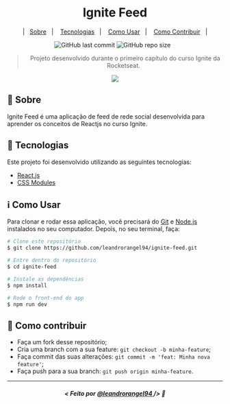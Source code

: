 <h1 align="center">Ignite Feed</h1>

<p align="center">
|&nbsp;&nbsp;&nbsp;<a href="#memo-sobre">Sobre</a>&nbsp;&nbsp;&nbsp;|&nbsp;&nbsp;&nbsp;
<a href="#rocket-tecnologias">Tecnologias</a>&nbsp;&nbsp;&nbsp;|&nbsp;&nbsp;&nbsp;
<a href="#information_source-como-usar">Como Usar</a>&nbsp;&nbsp;&nbsp;|&nbsp;&nbsp;&nbsp;
<a href="#thinking-como-contribuir">Como Contribuir</a>&nbsp;&nbsp;&nbsp;|
</p>

<p align="center">
    <img alt="GitHub last commit" src="https://img.shields.io/github/last-commit/leandrorangel94/ignite-feed?color=7159c1">
    <img alt="GitHub repo size" src="https://img.shields.io/github/repo-size/leandrorangel94/ignite-feed?color=7159c1">
    &nbsp;&nbsp;
</p>

<blockquote align="center">
&nbsp; Projeto desenvolvido durante o primeiro capítulo do curso Ignite da Rocketseat.
</blockquote>

<p align="center">
<img src="https://github.com/leandrorangel94/ignite-feed/assets/39461509/03665a6d-44c5-44b1-8010-5e7e917e0dd7">
</p>

## :memo: Sobre

Ignite Feed é uma aplicação de feed de rede social desenvolvida para aprender os conceitos de Reactjs no curso Ignite.
## :rocket: Tecnologias

Este projeto foi desenvolvido utilizando as seguintes tecnologias:

- [React.js](https://www.npmjs.com/package/json-server](https://react.dev/learn))
- [CSS Modules](https://blog.taller.net.br/introducao-ao-css-modules/)

## :information_source: Como Usar

Para clonar e rodar essa aplicação, você precisará do [Git](https://git-scm.com) e [Node.js](https://nodejs.org/pt-br/) instalados no seu computador. Depois, no seu terminal, faça:

```bash
# Clone este repositório
$ git clone https://github.com/leandrorangel94/ignite-feed.git

# Entre dentro do repositório
$ cd ignite-feed

# Instale as dependências
$ npm install

# Rode o front-end do app
$ npm run dev
```

## :thinking: Como contribuir

- Faça um fork desse repositório;
- Cria uma branch com a sua feature: `git checkout -b minha-feature`;
- Faça commit das suas alterações: `git commit -m 'feat: Minha nova feature'`;
- Faça push para a sua branch: `git push origin minha-feature`.

---

##### <p align="center"> <strong> < Feito por <a href="http://github.com/leandrorangel94"> @leandrorangel94  </a> /> </strong>  :wave:
